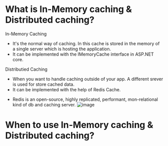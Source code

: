 # What is In-Memory caching & Distributed caching?

In-Memory Caching
- It's the normal way of caching. In this cache is stored in the memory of a single server which is hosting the application.
- It can be implemented with the IMemoryCache interface in ASP.NET core.

Distributied Caching
- When you want to handle caching outside of your app. A different srever is used for store cached data.
- It can be implemented with the help of Redis Cache.

* Redis is an open-source, highly replicated, performant, mon-relational kind of db and caching server.
  ![image](https://github.com/JaegyeomKim/Caching/assets/77129961/cbbec469-0661-4843-b4a7-69d56b3e7515)

  

# When to use In-Memory caching & Distributed caching?


